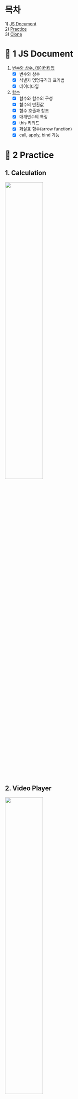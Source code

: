 # 목차
1\) [JS Document](#-1-js-document)   
2\) [Practice](#-2-practice)   
3\) [Clone](#-3-clone)   

# 🌈 1 JS Document
1. [변수와 상수, 데이터타입](./basic/01_변수와%20상수,%20데이터타입.md)
   - [x] 변수와 상수
   - [x] 식별자 명명규칙과 표기법
   - [x] 데이터타입

4. [함수](./basic/04_함수.md)
   - [x] 함수와 함수의 구성
   - [x] 함수의 반환값
   - [x] 함수 호출과 참조
   - [x] 매개변수의 특징
   - [x] this 키워드
   - [x] 화살표 함수(arrow function)
   - [x] call, apply, bind 기능

# 🌈 2 Practice
## 1. Calculation   
<img src="https://user-images.githubusercontent.com/32609010/109135518-82ea6380-779a-11eb-834a-0da9209ded7a.gif" width="50%" height="50%">

## 2. Video Player
<img src="https://user-images.githubusercontent.com/32609010/109135902-e83e5480-779a-11eb-8c9f-8aca2989f4b8.gif" width="50%" height="50%">

# 🌈 3 Clone
## 1. Momontum
<img src="https://user-images.githubusercontent.com/32609010/109133531-71a05780-7798-11eb-9d85-ecee5ed6b93f.gif" width="50%" height="50%">
